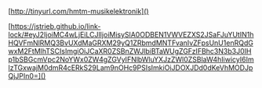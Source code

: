 
[http://tinyurl.com/hmtm-musikelektronik]()

[https://jstrieb.github.io/link-lock/#eyJ2IjoiMC4wLjEiLCJlIjoiMisySlA0ODBEN1VWVEZXS2JSaFJuYUtIN1hHQVFmNlRMQ3BvUXdMaGRXM29yQ1ZRbmdMNTFvanIvZFpsUnU1enRQdGwxM2FtMlhTSCIsImgiOiJCaXR0ZSBnZWJlbiBTaWUgZGFzIFBhc3N3b3J0IHp1bSBGcmVpc2NoYWx0ZW4gZGVyIFNlbWluYXJzZWl0ZSBlaW4hIiwicyI6ImlzTGxwajM0dmR4cERkS29Lam9nOHc9PSIsImkiOiJDOXJDd0dKeVhMODJpQjJPIn0=]()
